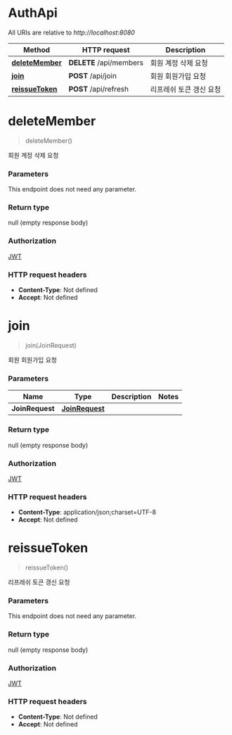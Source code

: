 # AuthApi

All URIs are relative to *http://localhost:8080*

| Method                                      | HTTP request            | Description   |
|---------------------------------------------|-------------------------|---------------|
| [**deleteMember**](AuthApi.md#deleteMember) | **DELETE** /api/members | 회원 계정 삭제 요청   |
| [**join**](AuthApi.md#join)                 | **POST** /api/join      | 회원 회원가입 요청    |
| [**reissueToken**](AuthApi.md#reissueToken) | **POST** /api/refresh   | 리프레쉬 토큰 갱신 요청 |

<a name="deleteMember"></a>

# **deleteMember**

> deleteMember()

회원 계정 삭제 요청

### Parameters

This endpoint does not need any parameter.

### Return type

null (empty response body)

### Authorization

[JWT](../API#JWT)

### HTTP request headers

- **Content-Type**: Not defined
- **Accept**: Not defined

<a name="join"></a>

# **join**

> join(JoinRequest)

회원 회원가입 요청

### Parameters

| Name            | Type                                        | Description | Notes |
|-----------------|---------------------------------------------|-------------|-------|
| **JoinRequest** | [**JoinRequest**](../Models/JoinRequest.md) |             |       |

### Return type

null (empty response body)

### Authorization

[JWT](../API#JWT)

### HTTP request headers

- **Content-Type**: application/json;charset=UTF-8
- **Accept**: Not defined

<a name="reissueToken"></a>

# **reissueToken**

> reissueToken()

리프레쉬 토큰 갱신 요청

### Parameters

This endpoint does not need any parameter.

### Return type

null (empty response body)

### Authorization

[JWT](../API#JWT)

### HTTP request headers

- **Content-Type**: Not defined
- **Accept**: Not defined

